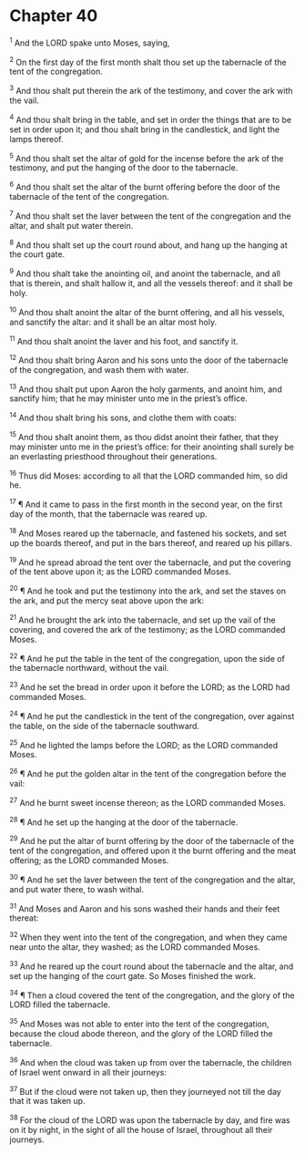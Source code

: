 # Chapter 40

<sup>1</sup> And the LORD spake unto Moses, saying, 

<sup>2</sup> On the first day of the first month shalt thou set up the tabernacle of the tent of the congregation. 

<sup>3</sup> And thou shalt put therein the ark of the testimony, and cover the ark with the vail. 

<sup>4</sup> And thou shalt bring in the table, and set in order the things that are to be set in order upon it; and thou shalt bring in the candlestick, and light the lamps thereof. 

<sup>5</sup> And thou shalt set the altar of gold for the incense before the ark of the testimony, and put the hanging of the door to the tabernacle. 

<sup>6</sup> And thou shalt set the altar of the burnt offering before the door of the tabernacle of the tent of the congregation. 

<sup>7</sup> And thou shalt set the laver between the tent of the congregation and the altar, and shalt put water therein. 

<sup>8</sup> And thou shalt set up the court round about, and hang up the hanging at the court gate. 

<sup>9</sup> And thou shalt take the anointing oil, and anoint the tabernacle, and all that is therein, and shalt hallow it, and all the vessels thereof: and it shall be holy. 

<sup>10</sup> And thou shalt anoint the altar of the burnt offering, and all his vessels, and sanctify the altar: and it shall be an altar most holy. 

<sup>11</sup> And thou shalt anoint the laver and his foot, and sanctify it. 

<sup>12</sup> And thou shalt bring Aaron and his sons unto the door of the tabernacle of the congregation, and wash them with water. 

<sup>13</sup> And thou shalt put upon Aaron the holy garments, and anoint him, and sanctify him; that he may minister unto me in the priest’s office. 

<sup>14</sup> And thou shalt bring his sons, and clothe them with coats: 

<sup>15</sup> And thou shalt anoint them, as thou didst anoint their father, that they may minister unto me in the priest’s office: for their anointing shall surely be an everlasting priesthood throughout their generations. 

<sup>16</sup> Thus did Moses: according to all that the LORD commanded him, so did he. 

<sup>17</sup> ¶ And it came to pass in the first month in the second year, on the first day of the month, that the tabernacle was reared up. 

<sup>18</sup> And Moses reared up the tabernacle, and fastened his sockets, and set up the boards thereof, and put in the bars thereof, and reared up his pillars. 

<sup>19</sup> And he spread abroad the tent over the tabernacle, and put the covering of the tent above upon it; as the LORD commanded Moses. 

<sup>20</sup> ¶ And he took and put the testimony into the ark, and set the staves on the ark, and put the mercy seat above upon the ark: 

<sup>21</sup> And he brought the ark into the tabernacle, and set up the vail of the covering, and covered the ark of the testimony; as the LORD commanded Moses. 

<sup>22</sup> ¶ And he put the table in the tent of the congregation, upon the side of the tabernacle northward, without the vail. 

<sup>23</sup> And he set the bread in order upon it before the LORD; as the LORD had commanded Moses. 

<sup>24</sup> ¶ And he put the candlestick in the tent of the congregation, over against the table, on the side of the tabernacle southward. 

<sup>25</sup> And he lighted the lamps before the LORD; as the LORD commanded Moses. 

<sup>26</sup> ¶ And he put the golden altar in the tent of the congregation before the vail: 

<sup>27</sup> And he burnt sweet incense thereon; as the LORD commanded Moses. 

<sup>28</sup> ¶ And he set up the hanging at the door of the tabernacle. 

<sup>29</sup> And he put the altar of burnt offering by the door of the tabernacle of the tent of the congregation, and offered upon it the burnt offering and the meat offering; as the LORD commanded Moses. 

<sup>30</sup> ¶ And he set the laver between the tent of the congregation and the altar, and put water there, to wash withal. 

<sup>31</sup> And Moses and Aaron and his sons washed their hands and their feet thereat: 

<sup>32</sup> When they went into the tent of the congregation, and when they came near unto the altar, they washed; as the LORD commanded Moses. 

<sup>33</sup> And he reared up the court round about the tabernacle and the altar, and set up the hanging of the court gate. So Moses finished the work. 

<sup>34</sup> ¶ Then a cloud covered the tent of the congregation, and the glory of the LORD filled the tabernacle. 

<sup>35</sup> And Moses was not able to enter into the tent of the congregation, because the cloud abode thereon, and the glory of the LORD filled the tabernacle. 

<sup>36</sup> And when the cloud was taken up from over the tabernacle, the children of Israel went onward in all their journeys: 

<sup>37</sup> But if the cloud were not taken up, then they journeyed not till the day that it was taken up. 

<sup>38</sup> For the cloud of the LORD was upon the tabernacle by day, and fire was on it by night, in the sight of all the house of Israel, throughout all their journeys. 

